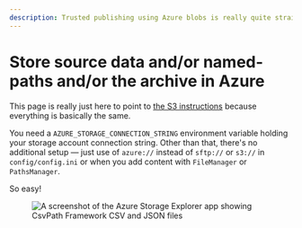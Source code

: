 ```yaml
---
description: Trusted publishing using Azure blobs is really quite straightforward.
---
```


# Store source data and/or named-paths and/or the archive in Azure

This page is really just here to point to [the S3 instructions](store-source-data-and-or-named-paths-and-or-the-archive-in-aws-s3.md) because everything is basically the same.&#x20;

You need a `AZURE_STORAGE_CONNECTION_STRING` environment variable holding your storage account connection string. Other than that, there's no additional setup — just use of `azure://` instead of `sftp://` or `s3://` in `config/config.ini` or when you add content with `FileManager` or `PathsManager`.&#x20;

So easy!

<figure><img src="../../../.gitbook/assets/Screenshot 2025-03-05 at 6.46.22 PM.png" alt="A screenshot of the Azure Storage Explorer app showing CsvPath Framework CSV and JSON files"><figcaption></figcaption></figure>


